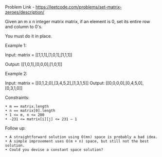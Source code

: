 Problem Link - https://leetcode.com/problems/set-matrix-zeroes/description/

Given an m x n integer matrix matrix, if an element is 0, set its entire row and column to 0's.

You must do it in place.


Example 1:

Input: matrix = [[1,1,1],[1,0,1],[1,1,1]]

Output: [[1,0,1],[0,0,0],[1,0,1]]


Example 2:

Input: matrix = [[0,1,2,0],[3,4,5,2],[1,3,1,5]]
Output: [[0,0,0,0],[0,4,5,0],[0,3,1,0]]

Constraints:

    • m == matrix.length
    • n == matrix[0].length
    • 1 <= m, n <= 200
    • -231 <= matrix[i][j] <= 231 – 1

Follow up:

    • A straightforward solution using O(mn) space is probably a bad idea.
    • A simple improvement uses O(m + n) space, but still not the best solution.
    • Could you devise a constant space solution?